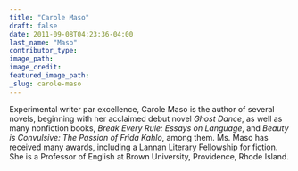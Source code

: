 ```yaml
---
title: "Carole Maso"
draft: false
date: 2011-09-08T04:23:36-04:00
last_name: "Maso"
contributor_type:
image_path:
image_credit:
featured_image_path:
_slug: carole-maso
---
```


Experimental writer par excellence, Carole Maso is the author of several novels, beginning with her acclaimed debut novel _Ghost Dance_, as well as many nonfiction books, _Break Every Rule: Essays on Language_, and _Beauty is Convulsive: The Passion of Frida Kahlo_, among them. Ms. Maso has received many awards, including a Lannan Literary Fellowship for fiction. She is a Professor of English at Brown University, Providence, Rhode Island.

